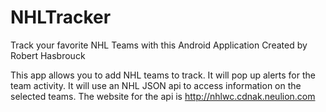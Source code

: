 # NHLTracker
Track your favorite NHL Teams with this Android Application
Created by Robert Hasbrouck

This app allows you to add NHL teams to track.  It will pop up alerts for the team activity.  It will use an NHL JSON api to 
access information on the selected teams.  The website for the api is http://nhlwc.cdnak.neulion.com
